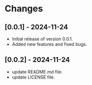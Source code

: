 # Changes

## [0.0.1] - 2024-11-24

- Initial release of version 0.0.1.
- Added new features and fixed bugs.

## [0.0.2] - 2024-11-24

- update README.md file.
- update LICENSE file.
